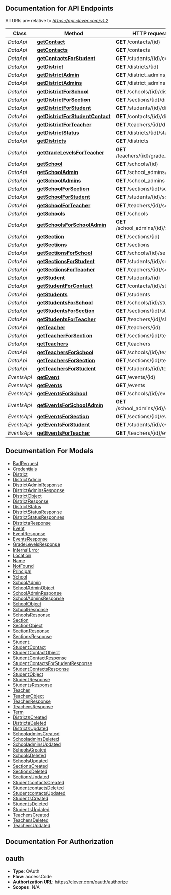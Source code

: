 ## Documentation for API Endpoints

All URIs are relative to *https://api.clever.com/v1.2*

Class | Method | HTTP request | Description
------------ | ------------- | ------------- | -------------
*DataApi* | [**getContact**](Api/DataApi.md#getcontact) | **GET** /contacts/{id} | 
*DataApi* | [**getContacts**](Api/DataApi.md#getcontacts) | **GET** /contacts | 
*DataApi* | [**getContactsForStudent**](Api/DataApi.md#getcontactsforstudent) | **GET** /students/{id}/contacts | 
*DataApi* | [**getDistrict**](Api/DataApi.md#getdistrict) | **GET** /districts/{id} | 
*DataApi* | [**getDistrictAdmin**](Api/DataApi.md#getdistrictadmin) | **GET** /district_admins/{id} | 
*DataApi* | [**getDistrictAdmins**](Api/DataApi.md#getdistrictadmins) | **GET** /district_admins | 
*DataApi* | [**getDistrictForSchool**](Api/DataApi.md#getdistrictforschool) | **GET** /schools/{id}/district | 
*DataApi* | [**getDistrictForSection**](Api/DataApi.md#getdistrictforsection) | **GET** /sections/{id}/district | 
*DataApi* | [**getDistrictForStudent**](Api/DataApi.md#getdistrictforstudent) | **GET** /students/{id}/district | 
*DataApi* | [**getDistrictForStudentContact**](Api/DataApi.md#getdistrictforstudentcontact) | **GET** /contacts/{id}/district | 
*DataApi* | [**getDistrictForTeacher**](Api/DataApi.md#getdistrictforteacher) | **GET** /teachers/{id}/district | 
*DataApi* | [**getDistrictStatus**](Api/DataApi.md#getdistrictstatus) | **GET** /districts/{id}/status | 
*DataApi* | [**getDistricts**](Api/DataApi.md#getdistricts) | **GET** /districts | 
*DataApi* | [**getGradeLevelsForTeacher**](Api/DataApi.md#getgradelevelsforteacher) | **GET** /teachers/{id}/grade_levels | 
*DataApi* | [**getSchool**](Api/DataApi.md#getschool) | **GET** /schools/{id} | 
*DataApi* | [**getSchoolAdmin**](Api/DataApi.md#getschooladmin) | **GET** /school_admins/{id} | 
*DataApi* | [**getSchoolAdmins**](Api/DataApi.md#getschooladmins) | **GET** /school_admins | 
*DataApi* | [**getSchoolForSection**](Api/DataApi.md#getschoolforsection) | **GET** /sections/{id}/school | 
*DataApi* | [**getSchoolForStudent**](Api/DataApi.md#getschoolforstudent) | **GET** /students/{id}/school | 
*DataApi* | [**getSchoolForTeacher**](Api/DataApi.md#getschoolforteacher) | **GET** /teachers/{id}/school | 
*DataApi* | [**getSchools**](Api/DataApi.md#getschools) | **GET** /schools | 
*DataApi* | [**getSchoolsForSchoolAdmin**](Api/DataApi.md#getschoolsforschooladmin) | **GET** /school_admins/{id}/schools | 
*DataApi* | [**getSection**](Api/DataApi.md#getsection) | **GET** /sections/{id} | 
*DataApi* | [**getSections**](Api/DataApi.md#getsections) | **GET** /sections | 
*DataApi* | [**getSectionsForSchool**](Api/DataApi.md#getsectionsforschool) | **GET** /schools/{id}/sections | 
*DataApi* | [**getSectionsForStudent**](Api/DataApi.md#getsectionsforstudent) | **GET** /students/{id}/sections | 
*DataApi* | [**getSectionsForTeacher**](Api/DataApi.md#getsectionsforteacher) | **GET** /teachers/{id}/sections | 
*DataApi* | [**getStudent**](Api/DataApi.md#getstudent) | **GET** /students/{id} | 
*DataApi* | [**getStudentForContact**](Api/DataApi.md#getstudentforcontact) | **GET** /contacts/{id}/student | 
*DataApi* | [**getStudents**](Api/DataApi.md#getstudents) | **GET** /students | 
*DataApi* | [**getStudentsForSchool**](Api/DataApi.md#getstudentsforschool) | **GET** /schools/{id}/students | 
*DataApi* | [**getStudentsForSection**](Api/DataApi.md#getstudentsforsection) | **GET** /sections/{id}/students | 
*DataApi* | [**getStudentsForTeacher**](Api/DataApi.md#getstudentsforteacher) | **GET** /teachers/{id}/students | 
*DataApi* | [**getTeacher**](Api/DataApi.md#getteacher) | **GET** /teachers/{id} | 
*DataApi* | [**getTeacherForSection**](Api/DataApi.md#getteacherforsection) | **GET** /sections/{id}/teacher | 
*DataApi* | [**getTeachers**](Api/DataApi.md#getteachers) | **GET** /teachers | 
*DataApi* | [**getTeachersForSchool**](Api/DataApi.md#getteachersforschool) | **GET** /schools/{id}/teachers | 
*DataApi* | [**getTeachersForSection**](Api/DataApi.md#getteachersforsection) | **GET** /sections/{id}/teachers | 
*DataApi* | [**getTeachersForStudent**](Api/DataApi.md#getteachersforstudent) | **GET** /students/{id}/teachers | 
*EventsApi* | [**getEvent**](Api/EventsApi.md#getevent) | **GET** /events/{id} | 
*EventsApi* | [**getEvents**](Api/EventsApi.md#getevents) | **GET** /events | 
*EventsApi* | [**getEventsForSchool**](Api/EventsApi.md#geteventsforschool) | **GET** /schools/{id}/events | 
*EventsApi* | [**getEventsForSchoolAdmin**](Api/EventsApi.md#geteventsforschooladmin) | **GET** /school_admins/{id}/events | 
*EventsApi* | [**getEventsForSection**](Api/EventsApi.md#geteventsforsection) | **GET** /sections/{id}/events | 
*EventsApi* | [**getEventsForStudent**](Api/EventsApi.md#geteventsforstudent) | **GET** /students/{id}/events | 
*EventsApi* | [**getEventsForTeacher**](Api/EventsApi.md#geteventsforteacher) | **GET** /teachers/{id}/events | 


## Documentation For Models

 - [BadRequest](Model/BadRequest.md)
 - [Credentials](Model/Credentials.md)
 - [District](Model/District.md)
 - [DistrictAdmin](Model/DistrictAdmin.md)
 - [DistrictAdminResponse](Model/DistrictAdminResponse.md)
 - [DistrictAdminsResponse](Model/DistrictAdminsResponse.md)
 - [DistrictObject](Model/DistrictObject.md)
 - [DistrictResponse](Model/DistrictResponse.md)
 - [DistrictStatus](Model/DistrictStatus.md)
 - [DistrictStatusResponse](Model/DistrictStatusResponse.md)
 - [DistrictStatusResponses](Model/DistrictStatusResponses.md)
 - [DistrictsResponse](Model/DistrictsResponse.md)
 - [Event](Model/Event.md)
 - [EventResponse](Model/EventResponse.md)
 - [EventsResponse](Model/EventsResponse.md)
 - [GradeLevelsResponse](Model/GradeLevelsResponse.md)
 - [InternalError](Model/InternalError.md)
 - [Location](Model/Location.md)
 - [Name](Model/Name.md)
 - [NotFound](Model/NotFound.md)
 - [Principal](Model/Principal.md)
 - [School](Model/School.md)
 - [SchoolAdmin](Model/SchoolAdmin.md)
 - [SchoolAdminObject](Model/SchoolAdminObject.md)
 - [SchoolAdminResponse](Model/SchoolAdminResponse.md)
 - [SchoolAdminsResponse](Model/SchoolAdminsResponse.md)
 - [SchoolObject](Model/SchoolObject.md)
 - [SchoolResponse](Model/SchoolResponse.md)
 - [SchoolsResponse](Model/SchoolsResponse.md)
 - [Section](Model/Section.md)
 - [SectionObject](Model/SectionObject.md)
 - [SectionResponse](Model/SectionResponse.md)
 - [SectionsResponse](Model/SectionsResponse.md)
 - [Student](Model/Student.md)
 - [StudentContact](Model/StudentContact.md)
 - [StudentContactObject](Model/StudentContactObject.md)
 - [StudentContactResponse](Model/StudentContactResponse.md)
 - [StudentContactsForStudentResponse](Model/StudentContactsForStudentResponse.md)
 - [StudentContactsResponse](Model/StudentContactsResponse.md)
 - [StudentObject](Model/StudentObject.md)
 - [StudentResponse](Model/StudentResponse.md)
 - [StudentsResponse](Model/StudentsResponse.md)
 - [Teacher](Model/Teacher.md)
 - [TeacherObject](Model/TeacherObject.md)
 - [TeacherResponse](Model/TeacherResponse.md)
 - [TeachersResponse](Model/TeachersResponse.md)
 - [Term](Model/Term.md)
 - [DistrictsCreated](Model/DistrictsCreated.md)
 - [DistrictsDeleted](Model/DistrictsDeleted.md)
 - [DistrictsUpdated](Model/DistrictsUpdated.md)
 - [SchooladminsCreated](Model/SchooladminsCreated.md)
 - [SchooladminsDeleted](Model/SchooladminsDeleted.md)
 - [SchooladminsUpdated](Model/SchooladminsUpdated.md)
 - [SchoolsCreated](Model/SchoolsCreated.md)
 - [SchoolsDeleted](Model/SchoolsDeleted.md)
 - [SchoolsUpdated](Model/SchoolsUpdated.md)
 - [SectionsCreated](Model/SectionsCreated.md)
 - [SectionsDeleted](Model/SectionsDeleted.md)
 - [SectionsUpdated](Model/SectionsUpdated.md)
 - [StudentcontactsCreated](Model/StudentcontactsCreated.md)
 - [StudentcontactsDeleted](Model/StudentcontactsDeleted.md)
 - [StudentcontactsUpdated](Model/StudentcontactsUpdated.md)
 - [StudentsCreated](Model/StudentsCreated.md)
 - [StudentsDeleted](Model/StudentsDeleted.md)
 - [StudentsUpdated](Model/StudentsUpdated.md)
 - [TeachersCreated](Model/TeachersCreated.md)
 - [TeachersDeleted](Model/TeachersDeleted.md)
 - [TeachersUpdated](Model/TeachersUpdated.md)


## Documentation For Authorization


## oauth

- **Type**: OAuth
- **Flow**: accessCode
- **Authorization URL**: https://clever.com/oauth/authorize
- **Scopes**: N/A






